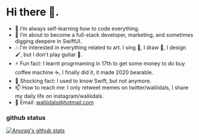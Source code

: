 # Hi there 👋.

* 🔭 I’m always self-learning how to code everything.  
* 🌱 I’m about to become a full-stack developer, marketing, and sometimes digging deepere in SwiftUI.  
* 🎶 I'm interested in everything related to art. I sing 🎤, I draw 🎨, I design 🖌, but I don't play guitar 🎸.  
* ⚡ Fun fact: I learnt progrmaming in 17th to get some money to do buy coffee machine ☕️, I finally did it, it made 2020 bearable.  
* 🙊 Shocking fact: I used to know Swift, but not anymore. 
* 📫 How to reach me: I only retweet memes on twitter/waliiidals, I share my daily life on instagram/waliiidals.  
* 📧 Email: waliiidals@hotmail.com

### github status

[![Anurag's github stats](https://github-readme-stats.vercel.app/api?username=waliiidals)](https://github.com/anuraghazra/github-readme-stats)
